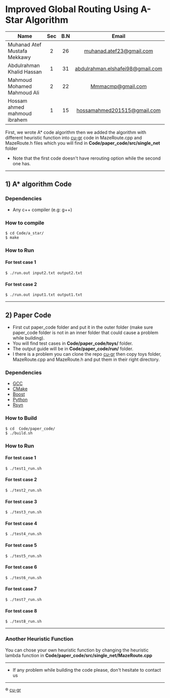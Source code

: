 # Improved Global Routing Using A-Star Algorithm

| Name                         | Sec | B.N |              Email               |
| ---------------------------- | :-: | :-: | :------------------------------: |
| Muhanad Atef Mustafa Mekkawy |  2  | 26  |     muhanad.atef23@gmail.com     |
| Abdulrahman Khalid Hassan    |  1  | 31  | abdulrahman.elshafei98@gmail.com |
| Mahmoud Mohamed Mahmoud Ali  |  2  | 22  |        Mmmacmp@gmail.com         |
| Hossam ahmed mahmoud ibrahem |  1  | 15  |   hossamahmed201515@gmail.com    |

First, we wrote A\* code algorithm then we added the algorithm with different heuristic function into
[cu-gr](https://github.com/cuhk-eda/cu-gr) code in MazeRoute.cpp and MazeRoute.h files which you will find in **Code/paper_code/src/single_net** folder

- Note that the first code doesn't have rerouting option while the second one has.

---

## 1) A\* algorithm Code

### Dependencies

- Any c++ compiler (e.g: g++)

### How to compile

```
$ cd Code/a_star/
$ make
```

### How to Run

#### For test case 1

```
$ ./run.out input2.txt output2.txt
```

#### For test case 2

```
$ ./run.out input1.txt output1.txt
```

---

## 2) Paper Code

- First cut paper_code folder and put it in the outer folder (make sure paper_code folder is not in an inner folder that could cause a problem while building).
- You will find test cases in **Code/paper_code/toys/** folder.
- The output guide will be in **Code/paper_code/run/** folder.
- I there is a problem you can clone the repo [cu-gr](https://github.com/cuhk-eda/cu-gr) then copy toys folder, MazeRoute.cpp and MazeRoute.h and put them in their right directory.

### Dependencies

- [GCC](https://gcc.gnu.org)
- [CMake](https://cmake.org)
- [Boost](https://www.boost.org)
- [Python](https://www.python.org)
- [Rsyn](https://github.com/RsynTeam/rsyn-x)

### How to Build

```
$ cd  Code/paper_code/
$ ./build.sh
```

### How to Run

#### For test case 1

```
$ ./test1_run.sh
```

#### For test case 2

```
$ ./test2_run.sh
```

#### For test case 3

```
$ ./test3_run.sh
```

#### For test case 4

```
$ ./test4_run.sh
```

#### For test case 5

```
$ ./test5_run.sh
```

#### For test case 6

```
$ ./test6_run.sh
```

#### For test case 7

```
$ ./test7_run.sh
```

#### For test case 8

```
$ ./test8_run.sh
```

---

### Another Heuristic Function

You can chose your own heuristic function by changing the heuristic lambda function in **Code/paper_code/src/single_net/MazeRoute.cpp**

---

- If any problem while building the code please, don't hesitate to contact us

---

® [cu-gr](https://github.com/cuhk-eda/cu-gr)
